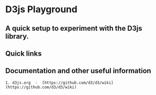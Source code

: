 # D3js Playground

## A quick setup to experiment with the D3js library.

## Quick links

## Documentation and other useful information 

	1. d3js.org  -  [https://github.com/d3/d3/wiki](https://github.com/d3/d3/wiki)